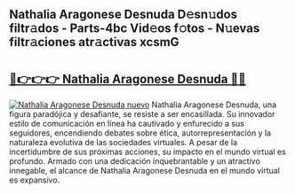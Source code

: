 ## Nathalia Aragonese Desnuda D𝚎sn𝚞dos filtr𝚊dos - Parts-4bc Vid𝚎os f𝚘tos - N𝚞evas filtr𝚊ciones atr𝚊ctivas xcsmG

# <h2><a href="http://mb7cj5g.tromn.icu/?c=Nathalia+Aragonese+Desnuda">🔗👉👉👉 Nathalia Aragonese Desnuda 🔗🔗</a></h2>

[![Nathalia Aragonese Desnuda nuevo](https://i.imgur.com/pEAQMta.gif)](http://mb7cj5g.tromn.icu/?c=Nathalia+Aragonese+Desnuda)
Nathalia Aragonese Desnuda, una figura paradójica y desafiante, se resiste a ser encasillada. Su innovador estilo de comunicación en línea ha cautivado y enfurecido a sus seguidores, encendiendo debates sobre ética, autorrepresentación y la naturaleza evolutiva de las sociedades virtuales. A pesar de la incertidumbre de sus próximas acciones, su impacto en el mundo virtual es profundo. Armado con una dedicación inquebrantable y un atractivo innegable, el alcance de Nathalia Aragonese Desnuda en el mundo virtual es expansivo.

